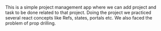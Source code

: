 This is a simple project management app where we can add project and task to be done related to that project. Doing the project we practiced several react concepts like Refs, states, portals etc. We also faced the problem of prop drilling.